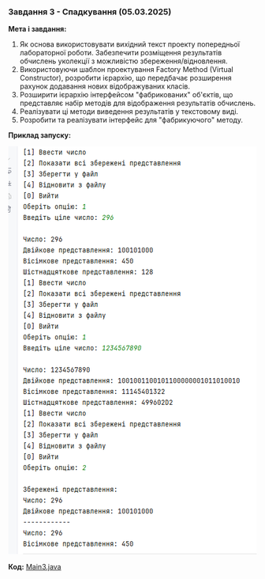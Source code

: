 ### Завдання 3 - Спадкування (05.03.2025)

**Мета і завдання:**
1. Як основа використовувати вихідний текст проекту попередньої лабораторної роботи. Забезпечити розміщення результатів обчислень уколекції з можливістю збереження/відновлення.
2. Використовуючи шаблон проектування Factory Method (Virtual Constructor), розробити ієрархію, що передбачає розширення рахунок додавання нових відображуваних класів.
3. Розширити ієрархію інтерфейсом "фабрикованих" об'єктів, що представляє набір методів для відображення результатів обчислень.
4. Реалізувати ці методи виведення результатів у текстовому виді.
5. Розробити та реалізувати інтерфейс для "фабрикуючого" методу.

**Приклад запуску:**

![img.png](image/img.png)

**Код:** [Main3.java](code/Main3.java)
